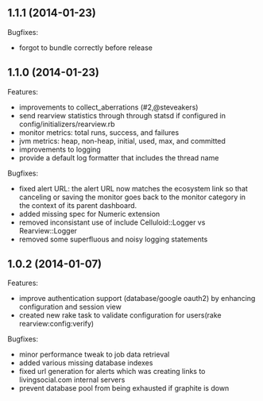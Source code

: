 ## 1.1.1 (2014-01-23)

Bugfixes:

- forgot to bundle correctly before release

## 1.1.0 (2014-01-23)

Features:

- improvements to collect_aberrations (#2,@steveakers)
- send rearview statistics through through statsd if configured in config/initializers/rearview.rb
 - monitor metrics: total runs, success, and failures
 - jvm metrics: heap, non-heap, initial, used, max, and committed
- improvements to logging
 - provide a default log formatter that includes the thread name

Bugfixes:

- fixed alert URL: the alert URL now matches the ecosystem link so that canceling or saving the monitor
goes back to the monitor category in the context of its parent dashboard.
- added missing spec for Numeric extension
- removed inconsistant use of include Celluloid::Logger vs Rearview::Logger
- removed some superfluous and noisy logging statements

## 1.0.2 (2014-01-07)

Features:

- improve authentication support (database/google oauth2) by enhancing configuration and session view
- created new rake task to validate configuration for users(rake rearview:config:verify)

Bugfixes:

- minor performance tweak to job data retrieval
- added various missing database indexes
- fixed url generation for alerts which was creating links to livingsocial.com internal servers
- prevent database pool from being exhausted if graphite is down
